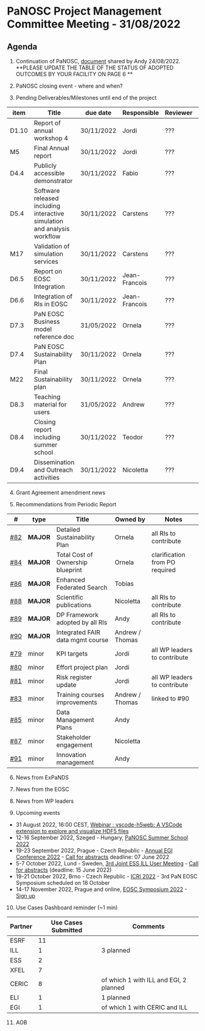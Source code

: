 PaNOSC Project Management Committee Meeting - 31/08/2022
=========================================================

Agenda
------	

1. Continuation of PaNOSC, [document](https://docs.google.com/document/d/1NmeKcYLfTtuGPnl1xoYgCeUYZuJMUWZk/edit?usp=sharing&ouid=107769201997330831191&rtpof=true&sd=true) shared by Andy 24/08/2022. **PLEASE UPDATE THE TABLE OF THE STATUS OF ADOPTED OUTCOMES BY YOUR FACILITY ON PAGE 6 **

2. PaNOSC closing event - where and when?

3. Pending Deliverables/Milestones until end of the project

| item |    Title    | due date | Responsible | Reviewer | Status |
| ---- | ----------- | -------- | -------- | -------- | -------|
| D1.10 | Report of annual workshop 4 | 30/11/2022 | Jordi | ??? |  |
| M5   | Final Annual report  | 30/11/2022 | Jordi | ??? |   |
| D4.4 | Publicly accessible demonstrator | 30/11/2022 | Fabio | ??? |   |
| D5.4 | Software released including interactive simulation and analysis workflow | 30/11/2022 | Carstens | ??? |   |
| M17  | Validation of simulation services | 30/11/2022 | Carstens | ??? |   |
| D6.5 | Report on EOSC Integration | 30/11/2022 | Jean-Francois | ??? |   |
| D6.6 | Integration of RIs in EOSC | 30/11/2022 | Jean-Francois | ??? |   |
| D7.3 | PaN EOSC Business model reference doc | 31/05/2022 | Ornela | ???  |  **pending** |
| D7.4 | PaN EOSC Sustainability Plan | 30/11/2022 | Ornela | ??? |   |
| M22  | Final Sustainability plan | 30/11/2022 | Ornela | ??? |   |
| D8.3 | Teaching material for users | 31/05/2022 | Andrew | ??? | **pending**  |
| D8.4 | Closing report including summer school | 30/11/2022 | Teodor | ??? |   |
| D9.4 | Dissemination and Outreach activities | 30/11/2022 | Nicoletta | ??? |   |

4. Grant Agreement amendment news

5. Recommendations from Periodic Report

|  #  | type | Title | Owned by | Notes |
| --- | ---- | ----- | -------- | ----- |
| [#82](https://github.com/panosc-eu/panosc/issues/82) | **MAJOR** | Detailed Sustainability Plan | Ornela | all RIs to contribute |
| [#84](https://github.com/panosc-eu/panosc/issues/84) | **MAJOR** | Total Cost of Ownership blueprint | Ornela | clarification from PO required |
| [#86](https://github.com/panosc-eu/panosc/issues/86) | **MAJOR** | Enhanced Federated Search | Tobias | |
| [#88](https://github.com/panosc-eu/panosc/issues/88) | **MAJOR** | Scientific publications | Nicoletta | all RIs to contribute |
| [#89](https://github.com/panosc-eu/panosc/issues/89) | **MAJOR** | DP Framework adopted by all RIs | Andy | all RIs to contribute |
| [#90](https://github.com/panosc-eu/panosc/issues/90) | **MAJOR** | Integrated FAIR data mgmt course | Andrew / Thomas |
| [#79](https://github.com/panosc-eu/panosc/issues/79) | minor | KPI targets | Jordi | all WP leaders to contribute |
| [#80](https://github.com/panosc-eu/panosc/issues/80) | minor | Effort project plan | Jordi |  |
| [#81](https://github.com/panosc-eu/panosc/issues/81) | minor | Risk register update | Jordi | all WP leaders to contribute |
| [#83](https://github.com/panosc-eu/panosc/issues/83) | minor | Training courses improvements | Andrew / Thomas | linked to #90 |
| [#85](https://github.com/panosc-eu/panosc/issues/85) | minor | Data Management Plans | Andy | | 
| [#87](https://github.com/panosc-eu/panosc/issues/87) | minor | Stakeholder engagement | Nicoletta | | 
| [#91](https://github.com/panosc-eu/panosc/issues/91) | minor | Innovation management | Andy | | 

6. News from ExPaNDS

7. News from the EOSC

8. News from WP leaders

9. Upcoming events

* 31 August 2022, 16:00 CEST, [Webinar : vscode-h5web: A VSCode extension to explore and visualize HDF5 files](https://www.hdfgroup.org/2022/08/webinar-announcement-vscode-h5web-a-vscode-extension-to-explore-and-visualize-hdf5-files/)
* 12-16 September 2022, Szeged - Hungary, [PaNOSC Summer School 2022](https://www.panosc.eu/events/panosc-summer-school-2022/)
* 19-23 September 2022, Prague - Czech Republic - [Annual EGI Conference 2022](https://indico.egi.eu/event/5882/overview) - [Call for abstracts](https://indico.egi.eu/event/5882/abstracts/) deadline: 07 June 2022
* 5-7 October 2022, Lund - Sweden, [3rd Joint ESS ILL User Meeting](https://indico.esss.lu.se/event/2809/) - [Call for abstracts](https://indico.esss.lu.se/event/2809/abstracts/) (deadline: 15 June 2022)
* 19-21 October 2022, Brno - Czech Republic - [ICRI 2022](https://www.icri2022.cz/) - 3rd PaN EOSC Symposium scheduled on 18 October
* 14-17 November 2022, Prague and online, [EOSC Symposium 2022](https://eosc-portal.eu/events/eosc-symposium-2022) - [Sign up](https://eosc.us6.list-manage.com/track/click?u=bd106f33ba5f588652c5ad1a4&id=e52c4307a6&e=13138fee77)

10. Use Cases Dashboard reminder (~1 min)

| Partner | Use Cases Submitted | Comments |
| ------- | ------------------- | -------- |
| ESRF  |  11  |  |
| ILL   |  1  | 3 planned  | of which 1 w CERIC and EGI)
| ESS   |  2  |   |
| XFEL  |  7  |   |
| CERIC |  8  | of which 1 with ILL and EGI, 2 planned |
| ELI   |  1  | 1 planned  |
| EGI   |  1  | of which 1 with CERIC and ILL | 

11. AOB
